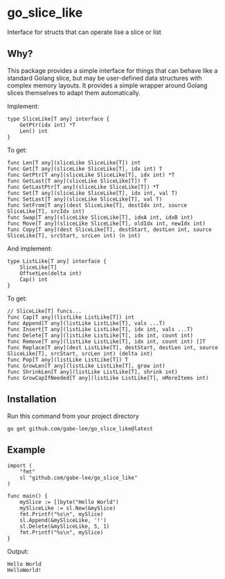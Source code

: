 # go_slice_like
Interface for structs that can operate lise a slice or list

## Why?
This package provides a simple interface for things that can behave like a standard Golang slice, but may be user-defined data structures with complex memory layouts. It provides a simple wrapper around Golang slices themselves to adapt them automatically.

Implement:
```golang
type SliceLike[T any] interface {
	GetPtr(idx int) *T
	Len() int
}
```
To get:
```golang
func Len[T any](sliceLike SliceLike[T]) int
func Get[T any](sliceLike SliceLike[T], idx int) T
func GetPtr[T any](sliceLike SliceLike[T], idx int) *T
func GetLast[T any](sliceLike SliceLike[T]) T 
func GetLastPtr[T any](sliceLike SliceLike[T]) *T
func Set[T any](sliceLike SliceLike[T], idx int, val T)
func SetLast[T any](sliceLike SliceLike[T], val T)
func SetFrom[T any](dest SliceLike[T], destIdx int, source SliceLike[T], srcIdx int)
func Swap[T any](sliceLike SliceLike[T], idxA int, idxB int)
func Move[T any](sliceLike SliceLike[T], oldIdx int, newIdx int)
func Copy[T any](dest SliceLike[T], destStart, destLen int, source SliceLike[T], srcStart, srcLen int) (n int)
```
And implement:
```golang
type ListLike[T any] interface {
	SliceLike[T]
	OffsetLen(delta int)
    Cap() int
}
```
To get:
```golang
// SliceLike[T] funcs...
func Cap[T any](listLike ListLike[T]) int
func Append[T any](listLike ListLike[T], vals ...T)
func Insert[T any](listLike ListLike[T], idx int, vals ...T)
func Delete[T any](listLike ListLike[T], idx int, count int)
func Remove[T any](listLike ListLike[T], idx int, count int) []T
func Replace[T any](dest ListLike[T], destStart, destLen int, source SliceLike[T], srcStart, srcLen int) (delta int)
func Pop[T any](listLike ListLike[T]) T
func GrowLen[T any](listLike ListLike[T], grow int)
func ShrinkLen[T any](listLike ListLike[T], shrink int)
func GrowCapIfNeeded[T any](listLike ListLike[T], nMoreItems int)
```
## Installation
Run this command from your project directory
```
go get github.com/gabe-lee/go_slice_like@latest
```

## Example
```golang
import (
    "fmt"
    sl "github.com/gabe-lee/go_slice_like"
)

func main() {
    mySlice := []byte("Hello World")
	mySliceLike := sl.New(&mySlice)
	fmt.Printf("%s\n", mySlice)
	sl.Append(&mySliceLike, '!')
	sl.Delete(&mySliceLike, 5, 1)
	fmt.Printf("%s\n", mySlice)
}
```
Output:
```
Hello World
HelloWorld!
```